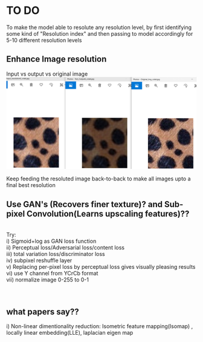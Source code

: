 # TO DO
To make the model able to resolute any resolution level, by first identifying some kind of "Resolution index" and then passing to model accordingly for 5-10 different resolution levels

## Enhance Image resolution
Input vs output vs original image
![](https://github.com/raviskumawat/Machine-Learning-AND-Big-Data-Projects/blob/master/Enhance%20Image%20Resolution/ResoluteIT.png)


Keep feeding the resoluted image back-to-back to make all images upto a final best resolution


## Use GAN's (Recovers finer texture)? and Sub-pixel Convolution(Learns upscaling features)??
<br/>
Try:<br/>
i) Sigmoid+log as GAN loss function<br/>
ii) Perceptual loss/Adversarial loss/content loss<br/>
iii) total variation loss/discriminator loss<br/>
iv) subpixel reshuffle layer<br/>
v) Replacing per-pixel loss by perceptual loss gives visually pleasing results<br/>
vi) use Y channel from YCrCb format<br/>
vii) normalize image 0-255 to 0-1<br/>
<br/>
<br/>

## what papers say??
i) Non-linear dimentionality reduction: Isometric feature mapping(Isomap) , locally linear embedding(LLE), laplacian eigen map<br/>


